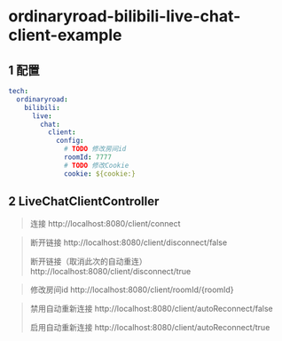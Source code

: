 # ordinaryroad-bilibili-live-chat-client-example

## 1 配置

```yaml
tech:
  ordinaryroad:
    bilibili:
      live:
        chat:
          client:
            config:
              # TODO 修改房间id
              roomId: 7777
              # TODO 修改Cookie
              cookie: ${cookie:}
```

## 2 LiveChatClientController

> 连接
> http://localhost:8080/client/connect

> 断开链接
> http://localhost:8080/client/disconnect/false
>
> 断开链接（取消此次的自动重连）
> http://localhost:8080/client/disconnect/true

> 修改房间id
> http://localhost:8080/client/roomId/{roomId}

> 禁用自动重新连接
> http://localhost:8080/client/autoReconnect/false
>
> 启用自动重新连接
> http://localhost:8080/client/autoReconnect/true